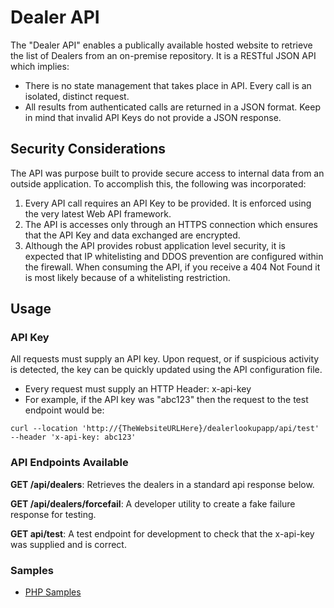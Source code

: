 # Dealer API

The "Dealer API" enables a publically available hosted website to retrieve the list of Dealers from an on-premise repository.  It is a RESTful JSON API which implies:

* There is no state management that takes place in API. Every call is an isolated, distinct request.
* All results from authenticated calls are returned in a JSON format.  Keep in mind that invalid API Keys do not provide a JSON response. 

## Security Considerations

The API was purpose built to provide secure access to internal data from an outside application.  To accomplish this, the following was incorporated: 

1. Every API call requires an API Key to be provided. It is enforced using the very latest Web API framework. 
2. The API is accesses only through an HTTPS connection which ensures that the API Key and data exchanged are encrypted.
3. Although the API provides robust application level security, it is expected that IP whitelisting and DDOS prevention are configured within the firewall.  When consuming the API, if you receive a 404 Not Found it is most likely because of a whitelisting restriction. 

## Usage

### API Key

All requests must supply an API key. Upon request, or if suspicious activity is detected, the key can be quickly updated using the API configuration file. 

* Every request must supply an HTTP Header:   x-api-key
* For example, if the API key was "abc123" then the request to the test endpoint would be: 

```cURL
curl --location 'http://{TheWebsiteURLHere}/dealerlookupapp/api/test' --header 'x-api-key: abc123'
```

### API Endpoints Available

**GET /api/dealers**: Retrieves the dealers in a standard api response below. 

**GET /api/dealers/forcefail**: A developer utility to create a fake failure response for testing. 

**GET api/test**: A test endpoint for development to check that the x-api-key was supplied and is correct. 


### Samples

- [PHP Samples](PHPSamples.md)





